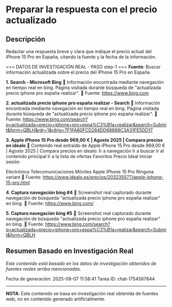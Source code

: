 # Preparar la respuesta con el precio actualizado

## Descripción
Redactar una respuesta breve y clara que indique el precio actual del iPhone 15 Pro en España, citando la fuente y la fecha de la información.



=== DATOS DE INVESTIGACIÓN REAL - PASO step-1 ===
**Fuente**: Buscar información actualizada sobre el precio del iPhone 15 Pro en España


**1. Search - Microsoft Bing**
   📄 Información encontrada mediante navegación en tiempo real en bing. Página visitada durante búsqueda de "actualizada precio iphone pro españa realizar".
   🔗 Fuente: https://www.bing.com


**2. actualizada precio iphone pro españa realizar - Search**
   📄 Información encontrada mediante navegación en tiempo real en bing. Página visitada durante búsqueda de "actualizada precio iphone pro españa realizar".
   🔗 Fuente: https://www.bing.com/search?q=actualizada+precio+iphone+pro+espa%C3%B1a+realizar&search=Submit&form=QBLH&rdr=1&rdrig=7F1FA60FCD284DD68899C3A31FE5DD17


**3. Apple iPhone 15 Pro desde 969,00 € | Agosto 2025 | Compara precios en idealo**
   📄 Contenido real extraído de Apple iPhone 15 Pro desde 969,00 € | Agosto 2025 | Compara precios en idealo: Ir a navegación
Ir a buscar
Ir al contenido principal
Ir a la lista de ofertas
Favoritos
Precio Ideal
Iniciar sesión
 
 Electrónica 
 Telecomunicaciones 
 Móviles 
 Apple iPhone 15 Pro
Ninguna variant
   🔗 Fuente: https://www.idealo.es/precios/203235577/apple-iphone-15-pro.html


**4. Captura navegación bing #4**
   📄 Screenshot real capturado durante navegación de búsqueda "actualizada precio iphone pro españa realizar" en bing.
   🔗 Fuente: https://www.bing.com/


**5. Captura navegación bing #5**
   📄 Screenshot real capturado durante navegación de búsqueda "actualizada precio iphone pro españa realizar" en bing.
   🔗 Fuente: https://www.bing.com/search?q=actualizada+precio+iphone+pro+espa%C3%B1a+realizar&search=Submit&form=QBLH



## Resumen Basado en Investigación Real
*Este contenido está basado en los datos de investigación obtenidos de fuentes reales arriba mencionadas.*

Fecha de generación: 2025-08-07 11:58:41
Tarea ID: chat-1754567844

---
**NOTA**: Este contenido se basa en investigación real obtenida de fuentes web, no en contenido generado artificialmente.
